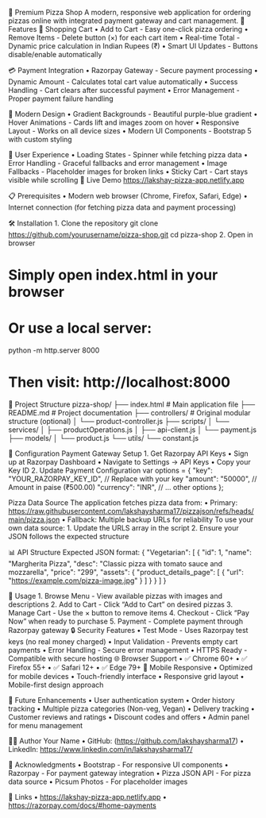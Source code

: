 🍕 Premium Pizza Shop
A modern, responsive web application for ordering pizzas online with integrated payment gateway and cart management.
🌟 Features
🛒 Shopping Cart
	•	Add to Cart - Easy one-click pizza ordering
	•	Remove Items - Delete button (×) for each cart item
	•	Real-time Total - Dynamic price calculation in Indian Rupees (₹)
	•	Smart UI Updates - Buttons disable/enable automatically
 
💳 Payment Integration
	•	Razorpay Gateway - Secure payment processing
	•	Dynamic Amount - Calculates total cart value automatically
	•	Success Handling - Cart clears after successful payment
	•	Error Management - Proper payment failure handling
 
🎨 Modern Design
	•	Gradient Backgrounds - Beautiful purple-blue gradient
	•	Hover Animations - Cards lift and images zoom on hover
	•	Responsive Layout - Works on all device sizes
	•	Modern UI Components - Bootstrap 5 with custom styling
 
📱 User Experience
	•	Loading States - Spinner while fetching pizza data
	•	Error Handling - Graceful fallbacks and error management
	•	Image Fallbacks - Placeholder images for broken links
	•	Sticky Cart - Cart stays visible while scrolling
🚀 Live Demo
https://lakshay-pizza-app.netlify.app

📋 Prerequisites
	•	Modern web browser (Chrome, Firefox, Safari, Edge)
	•	Internet connection (for fetching pizza data and payment processing)
 
🛠️ Installation
	1.	Clone the repository
 git clone https://github.com/yourusername/pizza-shop.git
cd pizza-shop
  2.	Open in browser
  # Simply open index.html in your browser
  # Or use a local server:
  python -m http.server 8000
  # Then visit: http://localhost:8000

  📁 Project Structure
  pizza-shop/
├── index.html              # Main application file
├── README.md              # Project documentation
├── controllers/           # Original modular structure (optional)
│   └── product-controller.js
├── scripts/
│   └── services/
│       ├── productOperations.js
│       ├── api-client.js
│       └── payment.js
├── models/
│   └── product.js
└── utils/
    └── constant.js

  🔧 Configuration
  Payment Gateway Setup
	1.	Get Razorpay API Keys
	•	Sign up at Razorpay Dashboard
	•	Navigate to Settings → API Keys
	•	Copy your Key ID
  2.	Update Payment Configuration
  var options = {
    "key": "YOUR_RAZORPAY_KEY_ID", // Replace with your key
    "amount": "50000", // Amount in paise (₹500.00)
    "currency": "INR",
    // ... other options
};

Pizza Data Source
The application fetches pizza data from:
	•	Primary: https://raw.githubusercontent.com/lakshaysharma17/pizzajson/refs/heads/main/pizza.json
	•	Fallback: Multiple backup URLs for reliability
To use your own data source:
	1.	Update the URLS array in the script
	2.	Ensure your JSON follows the expected structure

 📊 API Structure
Expected JSON format:
{
  "Vegetarian": [
    {
      "id": 1,
      "name": "Margherita Pizza",
      "desc": "Classic pizza with tomato sauce and mozzarella",
      "price": "299",
      "assets": {
        "product_details_page": [
          {
            "url": "https://example.com/pizza-image.jpg"
          }
        ]
      }
    }
  ]
}

🎯 Usage
	1.	Browse Menu - View available pizzas with images and descriptions
	2.	Add to Cart - Click “Add to Cart” on desired pizzas
	3.	Manage Cart - Use the × button to remove items
	4.	Checkout - Click “Pay Now” when ready to purchase
	5.	Payment - Complete payment through Razorpay gateway
🔒 Security Features
	•	Test Mode - Uses Razorpay test keys (no real money charged)
	•	Input Validation - Prevents empty cart payments
	•	Error Handling - Secure error management
	•	HTTPS Ready - Compatible with secure hosting
🌐 Browser Support
	•	✅ Chrome 60+
	•	✅ Firefox 55+
	•	✅ Safari 12+
	•	✅ Edge 79+
📱 Mobile Responsive
	•	Optimized for mobile devices
	•	Touch-friendly interface
	•	Responsive grid layout
	•	Mobile-first design approach

 🔮 Future Enhancements
	•	User authentication system
	•	Order history tracking
	•	Multiple pizza categories (Non-veg, Vegan)
	•	Delivery tracking
	•	Customer reviews and ratings
	•	Discount codes and offers
	•	Admin panel for menu management

👨‍💻 Author
Your Name
	•	GitHub: (https://github.com/lakshaysharma17)
	•	LinkedIn: https://www.linkedin.com/in/lakshaysharma17/
 
🙏 Acknowledgments
	•	Bootstrap - For responsive UI components
	•	Razorpay - For payment gateway integration
	•	Pizza JSON API - For pizza data source
	•	Picsum Photos - For placeholder images

 🔗 Links
	•	https://lakshay-pizza-app.netlify.app
	•	https://razorpay.com/docs/#home-payments

